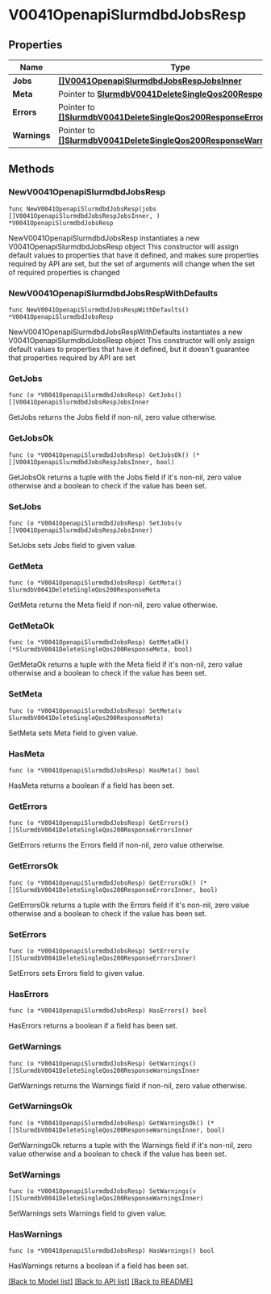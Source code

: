 # V0041OpenapiSlurmdbdJobsResp

## Properties

Name | Type | Description | Notes
------------ | ------------- | ------------- | -------------
**Jobs** | [**[]V0041OpenapiSlurmdbdJobsRespJobsInner**](V0041OpenapiSlurmdbdJobsRespJobsInner.md) | jobs | 
**Meta** | Pointer to [**SlurmdbV0041DeleteSingleQos200ResponseMeta**](SlurmdbV0041DeleteSingleQos200ResponseMeta.md) |  | [optional] 
**Errors** | Pointer to [**[]SlurmdbV0041DeleteSingleQos200ResponseErrorsInner**](SlurmdbV0041DeleteSingleQos200ResponseErrorsInner.md) | Query errors | [optional] 
**Warnings** | Pointer to [**[]SlurmdbV0041DeleteSingleQos200ResponseWarningsInner**](SlurmdbV0041DeleteSingleQos200ResponseWarningsInner.md) | Query warnings | [optional] 

## Methods

### NewV0041OpenapiSlurmdbdJobsResp

`func NewV0041OpenapiSlurmdbdJobsResp(jobs []V0041OpenapiSlurmdbdJobsRespJobsInner, ) *V0041OpenapiSlurmdbdJobsResp`

NewV0041OpenapiSlurmdbdJobsResp instantiates a new V0041OpenapiSlurmdbdJobsResp object
This constructor will assign default values to properties that have it defined,
and makes sure properties required by API are set, but the set of arguments
will change when the set of required properties is changed

### NewV0041OpenapiSlurmdbdJobsRespWithDefaults

`func NewV0041OpenapiSlurmdbdJobsRespWithDefaults() *V0041OpenapiSlurmdbdJobsResp`

NewV0041OpenapiSlurmdbdJobsRespWithDefaults instantiates a new V0041OpenapiSlurmdbdJobsResp object
This constructor will only assign default values to properties that have it defined,
but it doesn't guarantee that properties required by API are set

### GetJobs

`func (o *V0041OpenapiSlurmdbdJobsResp) GetJobs() []V0041OpenapiSlurmdbdJobsRespJobsInner`

GetJobs returns the Jobs field if non-nil, zero value otherwise.

### GetJobsOk

`func (o *V0041OpenapiSlurmdbdJobsResp) GetJobsOk() (*[]V0041OpenapiSlurmdbdJobsRespJobsInner, bool)`

GetJobsOk returns a tuple with the Jobs field if it's non-nil, zero value otherwise
and a boolean to check if the value has been set.

### SetJobs

`func (o *V0041OpenapiSlurmdbdJobsResp) SetJobs(v []V0041OpenapiSlurmdbdJobsRespJobsInner)`

SetJobs sets Jobs field to given value.


### GetMeta

`func (o *V0041OpenapiSlurmdbdJobsResp) GetMeta() SlurmdbV0041DeleteSingleQos200ResponseMeta`

GetMeta returns the Meta field if non-nil, zero value otherwise.

### GetMetaOk

`func (o *V0041OpenapiSlurmdbdJobsResp) GetMetaOk() (*SlurmdbV0041DeleteSingleQos200ResponseMeta, bool)`

GetMetaOk returns a tuple with the Meta field if it's non-nil, zero value otherwise
and a boolean to check if the value has been set.

### SetMeta

`func (o *V0041OpenapiSlurmdbdJobsResp) SetMeta(v SlurmdbV0041DeleteSingleQos200ResponseMeta)`

SetMeta sets Meta field to given value.

### HasMeta

`func (o *V0041OpenapiSlurmdbdJobsResp) HasMeta() bool`

HasMeta returns a boolean if a field has been set.

### GetErrors

`func (o *V0041OpenapiSlurmdbdJobsResp) GetErrors() []SlurmdbV0041DeleteSingleQos200ResponseErrorsInner`

GetErrors returns the Errors field if non-nil, zero value otherwise.

### GetErrorsOk

`func (o *V0041OpenapiSlurmdbdJobsResp) GetErrorsOk() (*[]SlurmdbV0041DeleteSingleQos200ResponseErrorsInner, bool)`

GetErrorsOk returns a tuple with the Errors field if it's non-nil, zero value otherwise
and a boolean to check if the value has been set.

### SetErrors

`func (o *V0041OpenapiSlurmdbdJobsResp) SetErrors(v []SlurmdbV0041DeleteSingleQos200ResponseErrorsInner)`

SetErrors sets Errors field to given value.

### HasErrors

`func (o *V0041OpenapiSlurmdbdJobsResp) HasErrors() bool`

HasErrors returns a boolean if a field has been set.

### GetWarnings

`func (o *V0041OpenapiSlurmdbdJobsResp) GetWarnings() []SlurmdbV0041DeleteSingleQos200ResponseWarningsInner`

GetWarnings returns the Warnings field if non-nil, zero value otherwise.

### GetWarningsOk

`func (o *V0041OpenapiSlurmdbdJobsResp) GetWarningsOk() (*[]SlurmdbV0041DeleteSingleQos200ResponseWarningsInner, bool)`

GetWarningsOk returns a tuple with the Warnings field if it's non-nil, zero value otherwise
and a boolean to check if the value has been set.

### SetWarnings

`func (o *V0041OpenapiSlurmdbdJobsResp) SetWarnings(v []SlurmdbV0041DeleteSingleQos200ResponseWarningsInner)`

SetWarnings sets Warnings field to given value.

### HasWarnings

`func (o *V0041OpenapiSlurmdbdJobsResp) HasWarnings() bool`

HasWarnings returns a boolean if a field has been set.


[[Back to Model list]](../README.md#documentation-for-models) [[Back to API list]](../README.md#documentation-for-api-endpoints) [[Back to README]](../README.md)



